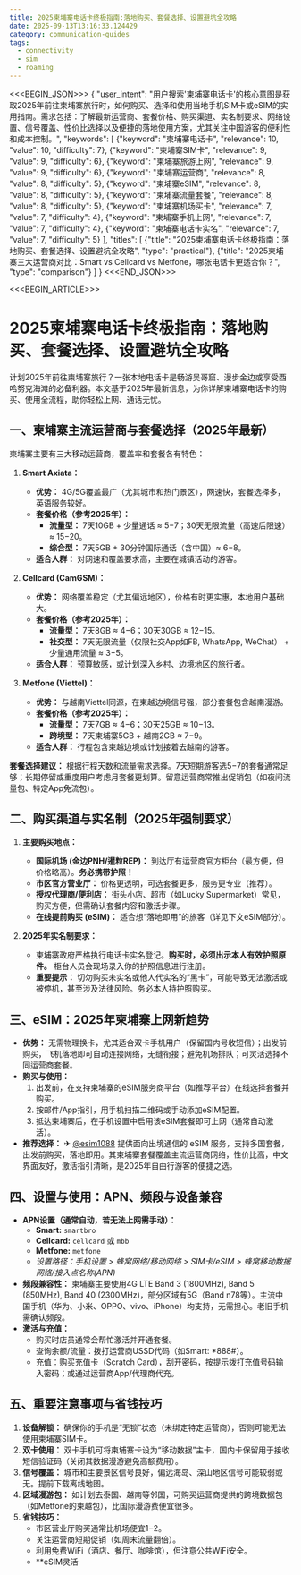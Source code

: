 ```yaml
---
title: 2025柬埔寨电话卡终极指南:落地购买、套餐选择、设置避坑全攻略
date: 2025-09-13T13:16:33.124429
category: communication-guides
tags:
  - connectivity
  - sim
  - roaming
---
```


<<<BEGIN_JSON>>>
{
  "user_intent": "用户搜索'柬埔寨电话卡'的核心意图是获取2025年前往柬埔寨旅行时，如何购买、选择和使用当地手机SIM卡或eSIM的实用指南。需求包括：了解最新运营商、套餐价格、购买渠道、实名制要求、网络设置、信号覆盖、性价比选择以及便捷的落地使用方案，尤其关注中国游客的便利性和成本控制。",
  "keywords": [
    {"keyword": "柬埔寨电话卡", "relevance": 10, "value": 10, "difficulty": 7},
    {"keyword": "柬埔寨SIM卡", "relevance": 9, "value": 9, "difficulty": 6},
    {"keyword": "柬埔寨旅游上网", "relevance": 9, "value": 9, "difficulty": 6},
    {"keyword": "柬埔寨运营商", "relevance": 8, "value": 8, "difficulty": 5},
    {"keyword": "柬埔寨eSIM", "relevance": 8, "value": 8, "difficulty": 5},
    {"keyword": "柬埔寨流量套餐", "relevance": 8, "value": 8, "difficulty": 5},
    {"keyword": "柬埔寨机场买卡", "relevance": 7, "value": 7, "difficulty": 4},
    {"keyword": "柬埔寨手机上网", "relevance": 7, "value": 7, "difficulty": 4},
    {"keyword": "柬埔寨电话卡实名", "relevance": 7, "value": 7, "difficulty": 5}
  ],
  "titles": [
    {"title": "2025柬埔寨电话卡终极指南：落地购买、套餐选择、设置避坑全攻略", "type": "practical"},
    {"title": "2025柬埔寨三大运营商对比：Smart vs Cellcard vs Metfone，哪张电话卡更适合你？", "type": "comparison"}
  ]
}
<<<END_JSON>>>

<<<BEGIN_ARTICLE>>>
# 2025柬埔寨电话卡终极指南：落地购买、套餐选择、设置避坑全攻略

计划2025年前往柬埔寨旅行？一张本地电话卡是畅游吴哥窟、漫步金边或享受西哈努克海滩的必备利器。本文基于2025年最新信息，为你详解柬埔寨电话卡的购买、使用全流程，助你轻松上网、通话无忧。

## 一、柬埔寨主流运营商与套餐选择（2025年最新）

柬埔寨主要有三大移动运营商，覆盖率和套餐各有特色：

1.  **Smart Axiata：**
    *   **优势：** 4G/5G覆盖最广（尤其城市和热门景区），网速快，套餐选择多，英语服务较好。
    *   **套餐价格（参考2025年）：**
        *   **流量型：** 7天10GB + 少量通话 ≈ $5-$7；30天无限流量（高速后限速）≈ $15-$20。
        *   **综合型：** 7天5GB + 30分钟国际通话（含中国）≈ $6-$8。
    *   **适合人群：** 对网速和覆盖要求高，主要在城镇活动的游客。

2.  **Cellcard (CamGSM)：**
    *   **优势：** 网络覆盖稳定（尤其偏远地区），价格有时更实惠，本地用户基础大。
    *   **套餐价格（参考2025年）：**
        *   **流量型：** 7天8GB ≈ $4-$6；30天30GB ≈ $12-$15。
        *   **社交型：** 7天无限流量（仅限社交App如FB, WhatsApp, WeChat） + 少量通用流量 ≈ $3-$5。
    *   **适合人群：** 预算敏感，或计划深入乡村、边境地区的旅行者。

3.  **Metfone (Viettel)：**
    *   **优势：** 与越南Viettel同源，在柬越边境信号强，部分套餐包含越南漫游。
    *   **套餐价格（参考2025年）：**
        *   **流量型：** 7天7GB ≈ $4-$6；30天25GB ≈ $10-$13。
        *   **跨境型：** 7天柬埔寨5GB + 越南2GB ≈ $7-$9。
    *   **适合人群：** 行程包含柬越边境或计划接着去越南的游客。

**套餐选择建议：** 根据行程天数和流量需求选择。7天短期游客选$5-$7的套餐通常足够；长期停留或重度用户考虑月套餐更划算。留意运营商常推出促销包（如夜间流量包、特定App免流包）。

## 二、购买渠道与实名制（2025年强制要求）

1.  **主要购买地点：**
    *   **国际机场 (金边PNH/暹粒REP)：** 到达厅有运营商官方柜台（最方便，但价格略高）。**务必携带护照！**
    *   **市区官方营业厅：** 价格更透明，可选套餐更多，服务更专业（推荐）。
    *   **授权代理商/便利店：** 街头小店、超市（如Lucky Supermarket）常见，购买方便，但需确认套餐内容和激活步骤。
    *   **在线提前购买 (eSIM)：** 适合想“落地即用”的旅客（详见下文eSIM部分）。

2.  **2025年实名制要求：**
    *   柬埔寨政府严格执行电话卡实名登记。**购买时，必须出示本人有效护照原件。** 柜台人员会现场录入你的护照信息进行注册。
    *   **重要提示：** 切勿购买未实名或他人代实名的“黑卡”，可能导致无法激活或被停机，甚至涉及法律风险。务必本人持护照购买。

## 三、eSIM：2025年柬埔寨上网新趋势

*   **优势：** 无需物理换卡，尤其适合双卡手机用户（保留国内号收短信）；出发前购买，飞机落地即可自动连接网络，无缝衔接；避免机场排队；可灵活选择不同运营商套餐。
*   **购买与使用：**
    1.  出发前，在支持柬埔寨的eSIM服务商平台（如推荐平台）在线选择套餐并购买。
    2.  按邮件/App指引，用手机扫描二维码或手动添加eSIM配置。
    3.  抵达柬埔寨后，在手机设置中启用该eSIM套餐即可上网（通常自动激活）。
*   **推荐选择：** ✈ [@esim1088](https://t.me/s/esim1088) 提供面向出境通信的 eSIM 服务，支持多国套餐，出发前购买，落地即用。其柬埔寨套餐覆盖主流运营商网络，性价比高，中文界面友好，激活指引清晰，是2025年自由行游客的便捷之选。

## 四、设置与使用：APN、频段与设备兼容

*   **APN设置（通常自动，若无法上网需手动）：**
    *   **Smart:** `smartbro`
    *   **Cellcard:** `cellcard` 或 `mbb`
    *   **Metfone:** `metfone`
    *   *设置路径：手机设置 > 蜂窝网络/移动网络 > SIM卡/eSIM > 蜂窝移动数据网络/接入点名称(APN)*
*   **频段兼容性：** 柬埔寨主要使用4G LTE Band 3 (1800MHz), Band 5 (850MHz), Band 40 (2300MHz)，部分区域有5G（Band n78等）。主流中国手机（华为、小米、OPPO、vivo、iPhone）均支持，无需担心。老旧手机需确认频段。
*   **激活与充值：**
    *   购买时店员通常会帮忙激活并开通套餐。
    *   查询余额/流量：拨打运营商USSD代码（如Smart: *888#）。
    *   充值：购买充值卡（Scratch Card），刮开密码，按提示拨打充值号码输入密码；或通过运营商App/代理商代充。

## 五、重要注意事项与省钱技巧

1.  **设备解锁：** 确保你的手机是“无锁”状态（未绑定特定运营商），否则可能无法使用柬埔寨SIM卡。
2.  **双卡使用：** 双卡手机可将柬埔寨卡设为“移动数据”主卡，国内卡保留用于接收短信验证码（关闭其数据漫游避免高额费用）。
3.  **信号覆盖：** 城市和主要景区信号良好，偏远海岛、深山地区信号可能较弱或无。提前下载离线地图。
4.  **区域漫游包：** 如计划去泰国、越南等邻国，可购买运营商提供的跨境数据包（如Metfone的柬越包），比国际漫游费便宜很多。
5.  **省钱技巧：**
    *   市区营业厅购买通常比机场便宜$1-$2。
    *   关注运营商短期促销（如周末流量翻倍）。
    *   利用免费WiFi（酒店、餐厅、咖啡馆），但注意公共WiFi安全。
    *   **eSIM灵活